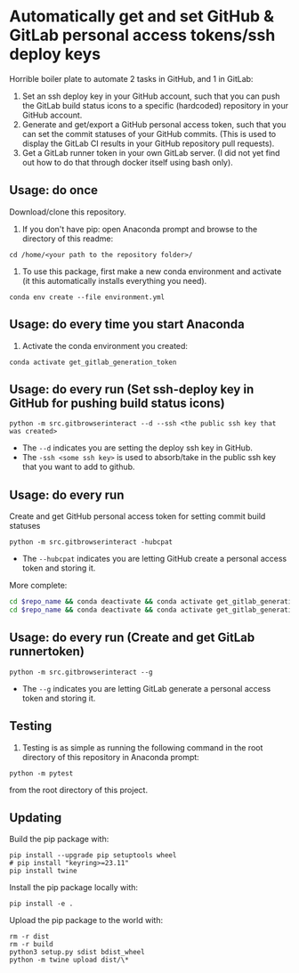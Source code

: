 # Automatically get and set GitHub & GitLab personal access tokens/ssh deploy keys

Horrible boiler plate to automate 2 tasks in GitHub, and 1 in GitLab:

1. Set an ssh deploy key in your GitHub account, such that you can push the
   GitLab build status icons to a specific (hardcoded) repository in your GitHub
   account.
1. Generate and get/export a GitHub personal access token, such that you can
   set the commit statuses of your GitHub commits. (This is used to display the
   GitLab CI results in your GitHub repository pull requests).
1. Get a GitLab runner token in your own GitLab server. (I did not yet find
   out how to do that through docker itself using bash only).

## Usage: do once

Download/clone this repository.

1. If you don't have pip: open Anaconda prompt and browse to the directory of
   this readme:

```
cd /home/<your path to the repository folder>/
```

1. To use this package, first make a new conda environment and activate (it
   this automatically installs everything you need).

```
conda env create --file environment.yml
```

## Usage: do every time you start Anaconda

1. Activate the conda environment you created:

```
conda activate get_gitlab_generation_token
```

## Usage: do every run (Set ssh-deploy key in GitHub for pushing build status icons)

```
python -m src.gitbrowserinteract --d --ssh <the public ssh key that was created>
```

- The `--d` indicates you are setting the deploy ssh key in GitHub.
- The `-ssh <some ssh key>` is used to absorb/take in the public ssh key that
  you want to add to github.

## Usage: do every run

Create and get GitHub personal access token for setting commit build statuses

```
python -m src.gitbrowserinteract -hubcpat
```

- The `--hubcpat` indicates you are letting GitHub create a personal access
  token and storing it.

More complete:

```sh
cd $repo_name && conda deactivate && conda activate get_gitlab_generation_token && python -m src.gitbrowserinteract --hubcpat -hu $github_username -hp $github_pwd
cd $repo_name && conda deactivate && conda activate get_gitlab_generation_token && python -m src.gitbrowserinteract --d -hu $github_username -hp $github_pwd
```

## Usage: do every run (Create and get GitLab runnertoken)

```
python -m src.gitbrowserinteract --g
```

- The `--g` indicates you are letting GitLab generate a personal access token
  and storing it.

## Testing

1. Testing is as simple as running the following command in the root directory
   of this repository in Anaconda prompt:

```
python -m pytest
```

from the root directory of this project.

<!-- Un-wrapped URL's below (Mostly for Badges) -->

## Updating

Build the pip package with:

```
pip install --upgrade pip setuptools wheel
# pip install "keyring>=23.11"
pip install twine
```

Install the pip package locally with:

```
pip install -e .
```

Upload the pip package to the world with:

```
rm -r dist
rm -r build
python3 setup.py sdist bdist_wheel
python -m twine upload dist/\*
```
